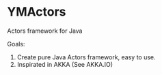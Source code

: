 # YMActors
Actors framework for Java

Goals:
1. Create pure Java Actors framework, easy to use.
2. Inspirated in AKKA (See AKKA.IO)

